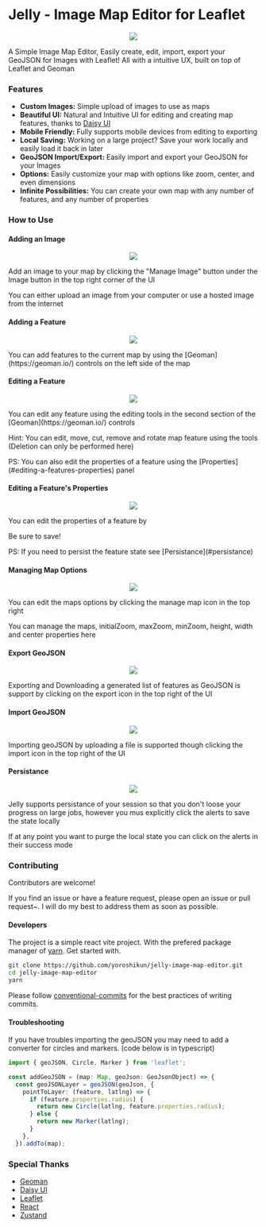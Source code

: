 # Jelly - Image Map Editor for Leaflet

<p align="center">
  <img src="https://github.com/yoroshikun/jelly-image-map-editor/raw/main/public/card.webp" />
 <p>A Simple Image Map Editor, Easily create, edit, import, export your GeoJSON for Images with Leaflet! All with a intuitive UX, built on top of Leaflet and Geoman</p> 
</p>

### Features

- **Custom Images:** Simple upload of images to use as maps
- **Beautiful UI:** Natural and Intuitive UI for editing and creating map features, thanks to [Daisy UI](https://daisyui.com/)
- **Mobile Friendly:** Fully supports mobile devices from editing to exporting
- **Local Saving:** Working on a large project? Save your work locally and easily load it back in later
- **GeoJSON Import/Export:** Easily import and export your GeoJSON for your Images
- **Options:** Easily customize your map with options like zoom, center, and even dimensions
- **Infinite Possibilities:** You can create your own map with any number of features, and any number of properties

### How to Use

#### Adding an Image

<p align="center">
  <img src="https://github.com/yoroshikun/jelly-image-map-editor/raw/main/public/promo-gifs/add-image.gif" />
  <p>Add an image to your map by clicking the "Manage Image" button under the Image button in the top right corner of the UI</p>
  <p>You can either upload an image from your computer or use a hosted image from the internet</p>
</p>

#### Adding a Feature

<p align="center">
  <img src="https://github.com/yoroshikun/jelly-image-map-editor/raw/main/public/promo-gifs/add-feature.gif" />
  <p>You can add features to the current map by using the [Geoman](https://geoman.io/) controls on the left side of the map</p>
</p>

#### Editing a Feature

<p align="center">
  <img src="https://github.com/yoroshikun/jelly-image-map-editor/raw/main/public/promo-gifs/edit-feature-map.gif" />
  <p>You can edit any feature using the editing tools in the second section of the [Geoman](https://geoman.io/) controls</p>
  <p>Hint: You can edit, move, cut, remove and rotate map feature using the tools (Deletion can only be performed here)</p>
  <p>PS: You can also edit the properties of a feature using the [Properties](#editing-a-features-properties) panel</p>
</p>

#### Editing a Feature's Properties

<p align="center">
  <img src="https://github.com/yoroshikun/jelly-image-map-editor/raw/main/public/promo-gifs/edit-feature-properties.gif" />
  <p>You can edit the properties of a feature by </p>
  <p>Be sure to save!</p>
  <p>PS: If you need to persist the feature state see [Persistance](#persistance)</p>
</p>

#### Managing Map Options

<p align="center">
  <img src="https://github.com/yoroshikun/jelly-image-map-editor/raw/main/public/promo-gifs/edit-map-options.gif" />
  <p>You can edit the maps options by clicking the manage map icon in the top right</p>
  <p>You can manage the maps, initialZoom, maxZoom, minZoom, height, width and center properties here</p>
</p>

#### Export GeoJSON

<p align="center">
  <img src="https://github.com/yoroshikun/jelly-image-map-editor/raw/main/public/promo-gifs/export-geojson.gif" />
  <p>Exporting and Downloading a generated list of features as GeoJSON is support by clicking on the export icon in the top right of the UI</p>
</p>

#### Import GeoJSON

<p align="center">
  <img src="https://github.com/yoroshikun/jelly-image-map-editor/raw/main/public/promo-gifs/export-geojson.gif" />
  <p>Importing geoJSON by uploading a file is supported though clicking the import icon in the top right of the UI</p>
</p>

#### Persistance

<p align="center">
  <img src="https://github.com/yoroshikun/jelly-image-map-editor/raw/main/public/promo-gifs/persistance.gif" />
  <p>Jelly supports persistance of your session so that you don't loose your progress on large jobs, however you mus explicitly click the alerts to save the state locally</p>
  <p>If at any point you want to purge the local state you can click on the alerts in their success mode</p>
</p>

### Contributing

Contributors are welcome!

If you find an issue or have a feature request, please open an issue or pull request~. I will do my best to address them as soon as possible.

#### Developers

The project is a simple react vite project. With the prefered package manager of [yarn](https://yarnpkg.com/). Get started with.

```bash
git clone https://github.com/yoroshikun/jelly-image-map-editor.git
cd jelly-image-map-editor
yarn
```

Please follow [conventional-commits](https://www.conventionalcommits.org/en/v1.0.0/) for the best practices of writing commits.

#### Troubleshooting

If you have troubles importing the geoJSON you may need to add a converter for circles and markers. (code below is in typescript)

```ts
import { geoJSON, Circle, Marker } from 'leaflet';

const addGeoJSON = (map: Map, geoJson: GeoJsonObject) => {
  const geoJSONLayer = geoJSON(geoJson, {
    pointToLayer: (feature, latlng) => {
      if (feature.properties.radius) {
        return new Circle(latlng, feature.properties.radius);
      } else {
        return new Marker(latlng);
      }
    },
  }).addTo(map);
```

### Special Thanks

- [Geoman](https://geoman.io/)
- [Daisy UI](https://daisyui.com/)
- [Leaflet](https://leafletjs.com/)
- [React](https://reactjs.org/)
- [Zustand](https://zustand-demo.pmnd.rs/)
